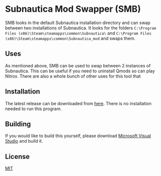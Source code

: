 # Subnautica Mod Swapper (SMB)

SMB looks in the default Subnautica installation directory and can swap between two installations of Subnautica. It looks for the folders ```C:\Program Files (x86)\Steam\steamapps\common\Subnautica\``` and ```C:\Program Files (x86)\Steam\steamapps\common\Subnautica_mod``` and swaps them.

## Uses

As mentioned above, SMB can be used to swap between 2 instances of Subnautica. This can be useful if you need to uninstall Qmods so can play Nitrox. There are also a whole bunch of other uses for this tool that

## Installation
The latest release can be downloaded from [here](https://github.com/Broken-OS/Subnautica-Mod-Swapper/releases). There is no installation needed to run this program.

## Building 
If you would like to build this yourself, please download [Microsoft Visual Studio](https://visualstudio.microsoft.com/) and build it.
## License
[MIT](https://choosealicense.com/licenses/mit/)

